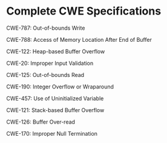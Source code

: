 

# Complete CWE Specifications

CWE-787: Out-of-bounds Write

CWE-788: Access of Memory Location After End of Buffer

CWE-122: Heap-based Buffer Overflow

CWE-20: Improper Input Validation

CWE-125: Out-of-bounds Read

CWE-190: Integer Overflow or Wraparound

CWE-457: Use of Uninitialized Variable

CWE-121: Stack-based Buffer Overflow

CWE-126: Buffer Over-read

CWE-170: Improper Null Termination